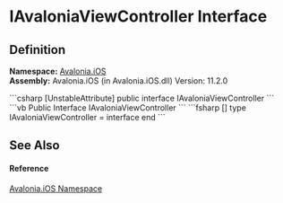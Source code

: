 # IAvaloniaViewController Interface




## Definition
**Namespace:** <a href="N_Avalonia_iOS">Avalonia.iOS</a>  
**Assembly:** Avalonia.iOS (in Avalonia.iOS.dll) Version: 11.2.0

<Tabs groupId="api-code-preview">
<TabItem value="csharp" label="C#">
```csharp
[UnstableAttribute]
public interface IAvaloniaViewController
```
</TabItem>
<TabItem value="vb" label="VB">
```vb
<UnstableAttribute>
Public Interface IAvaloniaViewController
```
</TabItem>
<TabItem value="fsharp" label="F#">
```fsharp
[<UnstableAttribute>]
type IAvaloniaViewController = interface end
```
</TabItem>
</Tabs>



## See Also


#### Reference
<a href="N_Avalonia_iOS">Avalonia.iOS Namespace</a>  


